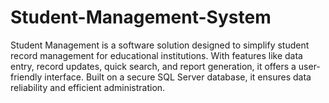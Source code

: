 # Student-Management-System
Student Management is a software solution designed to simplify student record management for educational institutions. With features like data entry, record updates, quick search, and report generation, it offers a user-friendly interface. Built on a secure SQL Server database, it ensures data reliability and efficient administration.

